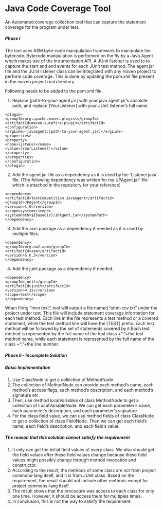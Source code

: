 Java Code Coverage Tool
===========================

An Automated coverage collection tool that can capture the statement coverage for the program under test.

##### Phase I #####

The tool uses ASM byte-code manipulation framework to manipulate the bytecode. Bytecode manipulation is performed on the fly by a 
Java Agent whcih makes use of the Intrumentation API. A JUnit listener is used to to capture the start and end events for each JUnit
test method. The agent jar file and the JUnit listener class can be integrated with any maven project to perform code coverage. This is done by updating the pom.xml file present in the maven project rool directory.

Following needs to be added to the pom.xml file.
1) Replace [path-to-your-agent.jar] with your java agent jar’s absolute path, and 
replace [YourListener] with your JUnit listener’s full name.
```
<plugin>
<groupId>org.apache.maven.plugins</groupId>
<artifactId>maven-surefire-plugin</artifactId>
<configuration>
<argLine>-javaagent:[path-to-your-agent.jar]</argLine>
<properties>
<property>
<name>listener</name>
<value>[YourListener]</value>
</property>
</properties>
</configuration>
</plugin>
```
2) Add the agent.jar file as a dependency as it is used by the 'Listener.java' file. 
(The following dependency was written for my 'JPAgent.jar' file which is attached 
in the repository for your reference)
```
<dependency>
<artifactId>TestCompetition.JavaAgent</artifactId>
<groupId>JPAgent</groupId>
<version>1.0</version>
<scope>system</scope>
<systemPath>${basedir}/JPAgent.jar</systemPath>
</dependency>
```
3) Add the asm package as a dependency if needed as it is used by multiple files.
```
<dependency>
<groupId>org.ow2.asm</groupId>
<artifactId>asm</artifactId>
<version>5.0.3</version>
</dependency>
```
4) Add the junit package as a dependency if needed.
```
<dependency>
<groupId>junit</groupId>
<artifactId>junit</artifactId>
<version>4.12</version>
<scope>test</scope>
</dependency>
```

When firing “mvn test”, tool will output a file named “stmt-cov.txt” under the project under test. This file will include
statement coverage information for each test method. Each line in the file represents a test method or a covered statement, while the test
method line will have the [TEST] prefix. Each test method will be followed by the set of statements covered by it.Each test method is 
represented by the full name of the test class +”:”+the test method name, while each statement is represented by the 
full name of the class +”:”+the line number.

##### Phase II - Incomplete Solution #####
##### Basic Implementation #####
1) Use ClassNode to get a collection of MethodNode
2) The collection of MethodNode can provide each method’s name, each method’s access flags, each method’s description, and each method’s signature etc.
3) Then, use method localVariables of class MethodNode to get a collection of LocalVariableNode. We can get each parameter’s name, each parameter’s description, and each parameter’s signature 
4) For the class field value, we can use method fields of class  ClassNode to get a collection of class FieldNode. Then we can get each field’s name, each field’s description, and each field’s value.
##### The reason that this solution cannot satisfy the requirement #####
1) It only can get the initial field values of every class. We also should get the field values after these field values change because these field values might possibly change through method invocation and constructor.
2) According to the result, the methods of some class are not from project commons-lang itself, and it is from JUnit class. Based on the requirement, the result should not include other methods except for project commons-lang itself.
3) The result shows that the procedure was access to each class for only one time. However, it should be access them for multiples times.
4) In conclusion, this is not the way to satisfy the requirement.



